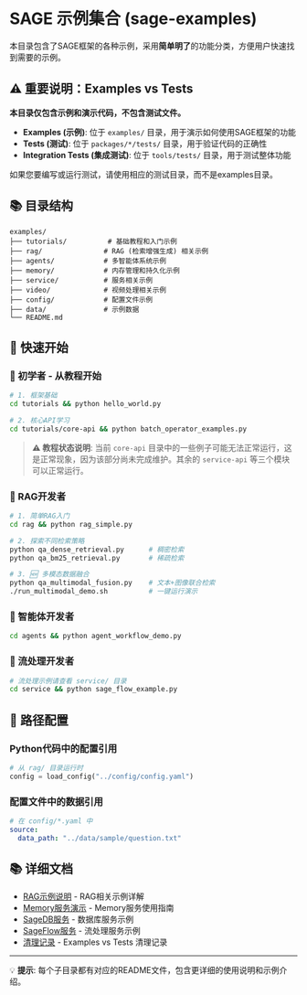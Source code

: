 # SAGE 示例集合 (sage-examples)

本目录包含了SAGE框架的各种示例，采用**简单明了**的功能分类，方便用户快速找到需要的示例。

## ⚠️ 重要说明：Examples vs Tests

**本目录仅包含示例和演示代码，不包含测试文件。**

- **Examples (示例)**: 位于 `examples/` 目录，用于演示如何使用SAGE框架的功能
- **Tests (测试)**: 位于 `packages/*/tests/` 目录，用于验证代码的正确性
- **Integration Tests (集成测试)**: 位于 `tools/tests/` 目录，用于测试整体功能

如果您要编写或运行测试，请使用相应的测试目录，而不是examples目录。

## 📚 目录结构

```
examples/
├── tutorials/          # 基础教程和入门示例
├── rag/               # RAG (检索增强生成) 相关示例
├── agents/            # 多智能体系统示例
├── memory/            # 内存管理和持久化示例
├── service/           # 服务相关示例
├── video/             # 视频处理相关示例
├── config/            # 配置文件示例
├── data/              # 示例数据
└── README.md
```

## 🚀 快速开始

### 🔰 初学者 - 从教程开始
```bash
# 1. 框架基础
cd tutorials && python hello_world.py

# 2. 核心API学习
cd tutorials/core-api && python batch_operator_examples.py
```

> **⚠️ 教程状态说明**: 当前 `core-api` 目录中的一些例子可能无法正常运行，这是正常现象，因为该部分尚未完成维护。其余的 `service-api` 等三个模块可以正常运行。

### 🧠 RAG开发者
```bash
# 1. 简单RAG入门
cd rag && python rag_simple.py

# 2. 探索不同检索策略
python qa_dense_retrieval.py      # 稠密检索
python qa_bm25_retrieval.py       # 稀疏检索

# 3. 🆕 多模态数据融合
python qa_multimodal_fusion.py    # 文本+图像联合检索
./run_multimodal_demo.sh          # 一键运行演示
```

### 🤖 智能体开发者
```bash
cd agents && python agent_workflow_demo.py
```

### 🌊 流处理开发者
```bash
# 流处理示例请查看 service/ 目录
cd service && python sage_flow_example.py
```

## 🔧 路径配置

### Python代码中的配置引用
```python
# 从 rag/ 目录运行时
config = load_config("../config/config.yaml")
```

### 配置文件中的数据引用
```yaml
# 在 config/*.yaml 中
source:
  data_path: "../data/sample/question.txt"
```

## 📚 详细文档

- [RAG示例说明](rag/README.md) - RAG相关示例详解
- [Memory服务演示](memory/README_memory_service_demo.md) - Memory服务使用指南
- [SageDB服务](service/sage_db/README.md) - 数据库服务示例
- [SageFlow服务](service/sage_flow/README.md) - 流处理服务示例
- [清理记录](CLEANUP_NOTES.md) - Examples vs Tests 清理记录

---

💡 **提示**: 每个子目录都有对应的README文件，包含更详细的使用说明和示例介绍。

